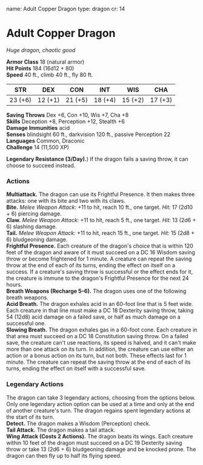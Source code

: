 name: Adult Copper Dragon type: dragon cr: 14

# Adult Copper Dragon
_Huge dragon, chaotic good_

**Armor Class** 18 (natural armor)    
**Hit Points** 184 (16d12 + 80)    
**Speed** 40 ft., climb 40 ft., fly 80 ft.

| STR     | DEX     | CON     | INT     | WIS     | CHA     |
| ------- | ------- | ------- | ------- | ------- | ------- |
| 23 (+6) | 12 (+1) | 21 (+5) | 18 (+4) | 15 (+2) | 17 (+3) |

**Saving Throws** Dex +6, Con +10, Wis +7, Cha +8    
**Skills** Deception +8, Perception +12, Stealth +6    
**Damage Immunities** acid    
**Senses** blindsight 60 ft., darkvision 120 ft., passive Perception 22    
**Languages** Common, Draconic    
**Challenge** 14 (11,500 XP)

**Legendary Resistance (3/Day).**) If the dragon fails a saving throw, it can choose to succeed instead.

### Actions
**Multiattack.** The dragon can use its Frightful Presence. It then makes three attacks: one with its bite and two with its claws.    
**Bite.** _Melee Weapon Attack:_ +11 to hit, reach 10 ft., one target. _Hit:_ 17 (2d10 + 6) piercing damage.    
**Claw.** _Melee Weapon Attack:_ +11 to hit, reach 5 ft., one target. _Hit:_ 13 (2d6 + 6) slashing damage.    
**Tail.** _Melee Weapon Attack:_ +11 to hit, reach 15 ft., one target. _Hit:_ 15 (2d8 + 6) bludgeoning damage.    
**Frightful Presence.** Each creature of the dragon's choice that is within 120 feet of the dragon and aware of it must succeed on a DC 16 Wisdom saving throw or become frightened for 1 minute. A creature can repeat the saving throw at the end of each of its turns, ending the effect on itself on a success. If a creature's saving throw is successful or the effect ends for it, the creature is immune to the dragon's Frightful Presence for the next 24 hours.    
**Breath Weapons (Recharge 5–6).** The dragon uses one of the following breath weapons.    
**Acid Breath.** The dragon exhales acid in an 60-foot line that is 5 feet wide. Each creature in that line must make a DC 18 Dexterity saving throw, taking 54 (12d8) acid damage on a failed save, or half as much damage on a successful one.    
**Slowing Breath.** The dragon exhales gas in a 60-foot cone. Each creature in that area must succeed on a DC 18 Constitution saving throw. On a failed save, the creature can't use reactions, its speed is halved, and it can't make more than one attack on its turn. In addition, the creature can use either an action or a bonus action on its turn, but not both. These effects last for 1 minute. The creature can repeat the saving throw at the end of each of its turns, ending the effect on itself with a successful save.

### Legendary Actions
The dragon can take 3 legendary actions, choosing from the options below. Only one legendary action option can be used at a time and only at the end of another creature's turn. The dragon regains spent legendary actions at the start of its turn.    
**Detect.** The dragon makes a Wisdom (Perception) check.    
**Tail Attack.** The dragon makes a tail attack.    
**Wing Attack (Costs 2 Actions).** The dragon beats its wings. Each creature within 10 feet of the dragon must succeed on a DC 19 Dexterity saving throw or take 13 (2d6 + 6) bludgeoning damage and be knocked prone. The dragon can then fly up to half its flying speed.